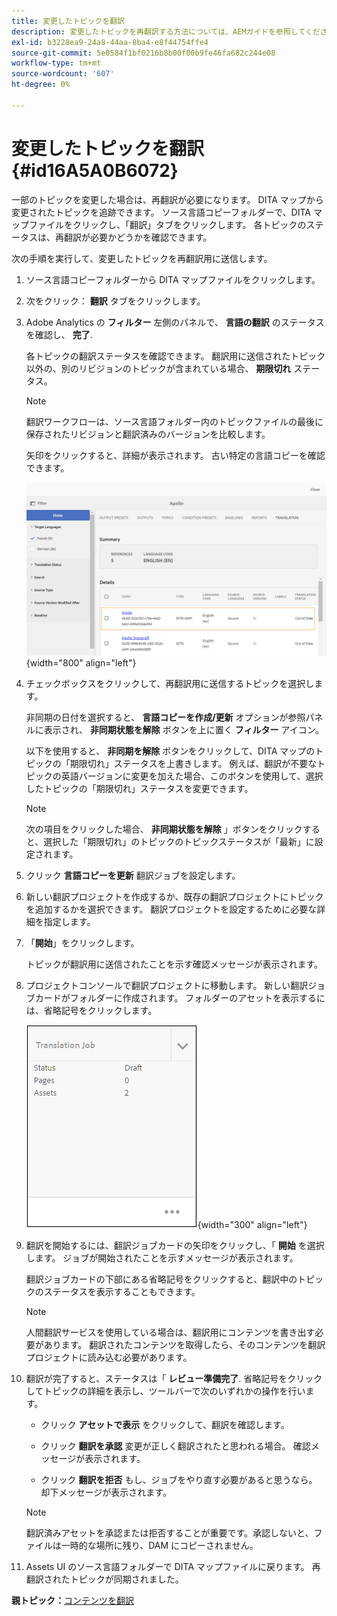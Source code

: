```yaml
---
title: 変更したトピックを翻訳
description: 変更したトピックを再翻訳する方法については、AEMガイドを参照してください。
exl-id: b3228ea9-24a8-44aa-8ba4-e8f44754ffe4
source-git-commit: 5e0584f1bf0216b8b00f00b9fe46fa682c244e08
workflow-type: tm+mt
source-wordcount: '607'
ht-degree: 0%

---
```


# 変更したトピックを翻訳 {#id16A5A0B6072}

一部のトピックを変更した場合は、再翻訳が必要になります。 DITA マップから変更されたトピックを追跡できます。 ソース言語コピーフォルダーで、DITA マップファイルをクリックし、「翻訳」タブをクリックします。 各トピックのステータスは、再翻訳が必要かどうかを確認できます。

次の手順を実行して、変更したトピックを再翻訳用に送信します。

1. ソース言語コピーフォルダーから DITA マップファイルをクリックします。

1. 次をクリック： **翻訳** タブをクリックします。

1. Adobe Analytics の **フィルター** 左側のパネルで、 **言語の翻訳** のステータスを確認し、 **完了**.

   各トピックの翻訳ステータスを確認できます。 翻訳用に送信されたトピック以外の、別のリビジョンのトピックが含まれている場合、 **期限切れ** ステータス。

   >[!NOTE]
   >
   > 翻訳ワークフローは、ソース言語フォルダー内のトピックファイルの最後に保存されたリビジョンと翻訳済みのバージョンを比較します。

   矢印をクリックすると、詳細が表示されます。 古い特定の言語コピーを確認できます。

   ![](images/out-of-sync-uuid.png){width="800" align="left"}

1. チェックボックスをクリックして、再翻訳用に送信するトピックを選択します。

   非同期の日付を選択すると、 **言語コピーを作成/更新** オプションが参照パネルに表示され、 **非同期状態を解除** ボタンを上に置く **フィルター** アイコン。

   以下を使用すると、 **非同期を解除** ボタンをクリックして、DITA マップのトピックの「期限切れ」ステータスを上書きします。 例えば、翻訳が不要なトピックの英語バージョンに変更を加えた場合、このボタンを使用して、選択したトピックの「期限切れ」ステータスを変更できます。

   >[!NOTE]
   >
   > 次の項目をクリックした場合、 **非同期状態を解除** 」ボタンをクリックすると、選択した「期限切れ」のトピックのトピックステータスが「最新」に設定されます。

1. クリック **言語コピーを更新** 翻訳ジョブを設定します。

1. 新しい翻訳プロジェクトを作成するか、既存の翻訳プロジェクトにトピックを追加するかを選択できます。 翻訳プロジェクトを設定するために必要な詳細を指定します。

1. 「**開始**」をクリックします。

   トピックが翻訳用に送信されたことを示す確認メッセージが表示されます。

1. プロジェクトコンソールで翻訳プロジェクトに移動します。 新しい翻訳ジョブカードがフォルダーに作成されます。 フォルダーのアセットを表示するには、省略記号をクリックします。

   ![](images/incremental-job.PNG){width="300" align="left"}

1. 翻訳を開始するには、翻訳ジョブカードの矢印をクリックし、「 **開始** を選択します。 ジョブが開始されたことを示すメッセージが表示されます。

   翻訳ジョブカードの下部にある省略記号をクリックすると、翻訳中のトピックのステータスを表示することもできます。

   >[!NOTE]
   >
   > 人間翻訳サービスを使用している場合は、翻訳用にコンテンツを書き出す必要があります。 翻訳されたコンテンツを取得したら、そのコンテンツを翻訳プロジェクトに読み込む必要があります。

1. 翻訳が完了すると、ステータスは「 **レビュー準備完了**. 省略記号をクリックしてトピックの詳細を表示し、ツールバーで次のいずれかの操作を行います。

   - クリック **アセットで表示** をクリックして、翻訳を確認します。

   - クリック **翻訳を承認** 変更が正しく翻訳されたと思われる場合。 確認メッセージが表示されます。

   - クリック **翻訳を拒否** もし、ジョブをやり直す必要があると思うなら。 却下メッセージが表示されます。

   >[!NOTE]
   >
   > 翻訳済みアセットを承認または拒否することが重要です。承認しないと、ファイルは一時的な場所に残り、DAM にコピーされません。

1. Assets UI のソース言語フォルダーで DITA マップファイルに戻ります。 再翻訳されたトピックが同期されました。


**親トピック：**[&#x200B;コンテンツを翻訳](translation.md)
